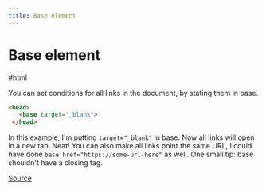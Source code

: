 ```yaml
---
title: Base element
---
```


# Base element

#html

You can set conditions for all links in the document, by stating them in base.

```html
<head>
   <base target="_blank">
 </head>
```  

In this example, I'm putting `target="_blank"` in base. Now all links will open in a new tab. Neat!
You can also make all links point the same URL, I could have done `base href="https://some-url-here"` as well.
One small tip: base shouldn't have a closing tag.

[Source](https://css-tricks.com/use-target_blank/)
